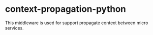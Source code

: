 # context-propagation-python
This middleware is used for support propagate context between micro services.
